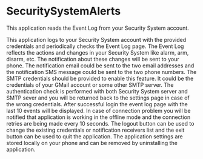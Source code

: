 # SecuritySystemAlerts
This application reads the Event Log from your Security System account.

This application logs to your Security System account with the provided credentials 
and periodically checks the Event Log page. The Event Log reflects the actions and 
changes in your Security System like alarm, arm, disarm, etc. The notification about 
these changes will be sent to your phone. The notification email could be sent to 
the two email addresses and the notification SMS message could be sent to the two 
phone numbers. The SMTP credentials should be provided to enable this feature. It 
could be the credentials of your GMail account or some other SMTP server. The 
authentication check is performed with both Security System server and SMTP sever 
and you will be returned back to the settings page in case of the wrong credentials. 
After successful login the event log page with the last 10 events will be displayed. 
In case of connection problem you will be notified that application is working in 
the offline mode and the connection retries are being made every 10 seconds. The 
logout button can be used to change the existing credentials or notification 
receivers list and the exit button can be used to quit the application. The 
application settings are stored locally on your phone and can be removed by 
uninstalling the application.

